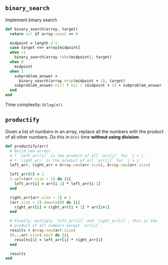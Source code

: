## `binary_search`

Implement binary search

```ruby
def binary_search(array, target)
  return nil if array.count == 0

  midpoint = length / 2
  case target <=> array[midpoint]
  when -1
    binary_search(array.take(midpoint), target)
  when 0
    midpoint
  when 1
    subproblem_answer =
      binary_search(array.drop(midpoint + 1), target)
    subproblem_answer.nil? ? nil : (midpoint + 1) + subproblem_answer
  end
end
```

Time complexity: `O(log(n))`

## `productify`

Given a list of numbers in an array, replace all the numbers with the
product of all other numbers. Do this in `O(n)` time **without using
division**.

```ruby
def productify(arr)
  # Build two arrays
  # * `left_arr[i]` is the product of all `arr[j]` for `j < i`
  # * `right_arr` is the product of all `arr[j]` for `j > i`
  left_arr, right_arr = Array.new(arr.size), Array.new(arr.size)

  left_arr[0] = 1
  1.upto(arr.size - 1) do |i|
    left_arr[i] = arr[i-1] * left_arr[i-1]
  end

  right_arr[arr.size - 1] = 1
  (arr.size - 2).downto(0) do |i|
    right_arr[i] = right_arr[i + 1] * arr[i+1]
  end

  # Finally, multiply `left_arr[i]` and `right_arr[i]`; this is the
  # product of all numbers except `arr[i]`.
  results = Array.new(arr.size)
  (0...arr.size).each do |i|
    results[i] = left_arr[i] * right_arr[i]
  end

  results
end
```
